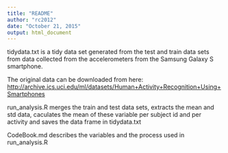 ```yaml
---
title: "README"
author: "rc2012"
date: "October 21, 2015"
output: html_document
---
```

tidydata.txt is a tidy data set generated from the test and train data sets from data collected from the accelerometers from the Samsung Galaxy S smartphone.

The original data can be downloaded from here: http://archive.ics.uci.edu/ml/datasets/Human+Activity+Recognition+Using+Smartphones 

run_analysis.R merges the train and test data sets, extracts the mean and std data, caculates the mean of these variable per subject id and per activity and saves the data frame in tidydata.txt

CodeBook.md describes the variables and the process used in run_analysis.R
